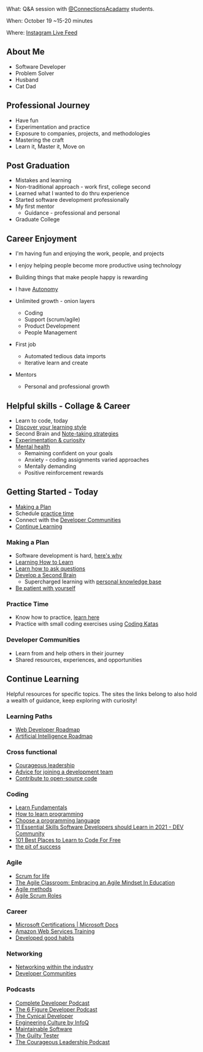 What: Q&A session with [@ConnectionsAcadamy](https://www.instagram.com/connectionsacademy) students.

When: October 19 ~15-20 minutes

Where: [Instagram Live Feed](https://www.instagram.com/tv/CVON3EeIa5K/)

## About Me
- Software Developer
- Problem Solver
- Husband
- Cat Dad

## Professional Journey
- Have fun
- Experimentation and practice
- Exposure to companies, projects, and methodologies
- Mastering the craft
- Learn it, Master it, Move on

## Post Graduation
- Mistakes and learning
- Non-traditional approach - work first, college second
- Learned what I wanted to do thru experience
- Started software development professionally
- My first mentor
    - Guidance - professional and personal
- Graduate College

## Career Enjoyment
- I'm having fun and enjoying the work, people, and projects
- I enjoy helping people become more productive using technology
- Building things that make people happy is rewarding
- I have [Autonomy](https://www.7pace.com/blog/autonomy-software-teams)
- Unlimited growth - onion layers
    - Coding
    - Support (scrum/agile)
    - Product Development
    - People Management

- First job
    - Automated tedious data imports
    - Iterative learn and create

- Mentors
    - Personal and professional growth

## Helpful skills - Collage & Career
- Learn to code, today
- [Discover your learning style](http://www.educationplanner.org/students/self-assessments/learning-styles-quiz.shtml)
- Second Brain and [Note-taking strategies](https://dev.to/logan/how-i-take-notes-ag1)
- [Experimentation & curiosity](https://floriel.medium.com/obsession-and-curiosity-in-a-career-in-software-engineering-e6da199db020)
- [Mental health](https://betterprogramming.pub/we-need-to-talk-about-mental-health-for-software-developers-65bfa00e2356)
    - Remaining confident on your goals
    - Anxiety - coding assignments varied approaches
    - Mentally demanding
    - Positive reinforcement rewards

## Getting Started - Today
- [Making a Plan](#making-a-plan)
- Schedule [practice time](#practice-time)
- Connect with the [Developer Communities](#developer-communities)
- [Continue Learning](#continue-learning)

### Making a Plan
- Software development is hard, [here's why](https://towardsdatascience.com/finding-it-difficult-to-learn-programming-heres-why-639024be0a13)
- [Learning How to Learn](https://medium.com/capital-one-tech/secret-to-succeeding-as-a-software-engineer-a0ac0cd6cd18)
- [Learn how to ask questions](https://codewithoutrules.com/2017/12/07/asking-for-help/)
- [Develop a Second Brain](https://fortelabs.co/blog/basboverview/)
    - Supercharged learning with [personal knowledge base](https://www.charliechao.com/notes/notion-pkb-for-design)
- [Be patient with yourself](https://recro.io/blog/how-to-improve-your-patience-as-a-developer/)

### Practice Time
- Know how to practice, [learn here](https://www.freecodecamp.org/news/10-rules-of-studying-every-software-developer-should-follow/)
- Practice with small coding exercises using [Coding Katas](http://codekata.com/)

### Developer Communities
- Learn from and help others in their journey
- Shared resources, experiences, and opportunities

## Continue Learning
Helpful resources for specific topics. The sites the links belong to also hold a wealth of guidance, keep exploring with curiosity!

### Learning Paths
- [Web Developer Roadmap](https://www.freecodecamp.org/news/how-to-learn-web-dev-in-2021-roadmap/)
- [Artificial Intelligence Roadmap](https://www.freecodecamp.org/news/data-science-learning-roadmap/)

### Cross functional
- [Courageous leadership](https://www.wework.com/ideas/professional-development/management-leadership/what-is-courageous-leadership#:~:text=Courageous%20leadership%20is%20what%20every,the%20best%20of%20their%20ability.)
-  [Advice for joining a development team](https://dev.to/darrenvong/five-advice-for-a-developer-settling-into-a-new-team-2946)
- [Contribute to open-source code](https://www.firsttimersonly.com/)

### Coding
- [Learn Fundamentals](https://www.linkedin.com/learning/paths/become-a-software-developer)
- [How to learn programming](https://hackr.io/blog/how-to-learn-programming)
- [Choose a programming language](https://www.fullstackacademy.com/blog/nine-best-programming-languages-to-learn)
- [11 Essential Skills Software Developers should Learn in 2021 - DEV Community](https://dev.to/javinpaul/11-essential-skills-software-developers-should-learn-in-2020-1bio)
- [101 Best Places to Learn to Code For Free](https://learntocodewith.me/posts/code-for-free/)
- [the pit of success](https://stephencharlesweiss.com/pit-of-success)

### Agile
- [Scrum for life](https://www.scrum.org/resources/blog/scrum-life)
- [The Agile Classroom: Embracing an Agile Mindset In Education](https://medium.com/laboratoria/the-agile-classroom-embracing-an-agile-mindset-in-education-ae0f19e801f3)
- [Agile methods](https://www.agilealliance.org/agile101/)
- [Agile Scrum Roles](https://www.atlassian.com/agile/scrum/roles)

### Career
- [Microsoft Certifications | Microsoft Docs](https://docs.microsoft.com/en-us/learn/certifications/)
- [Amazon Web Services Training](https://aws.amazon.com/training/)
- [Developed good habits](https://newrelic.com/blog/nerd-life/successful-software-developers-habits)

### Networking
- [Networking within the industry](https://sdacademy.dev/is-networking-important-in-the-it-industry/)
- [Developer Communities](https://www.closeriq.com/blog/2020/06/top-developer-communities/)

### Podcasts
- [Complete Developer Podcast](https://podcasts.apple.com/us/podcast/complete-developer-podcast/id1039210992)
- [The 6 Figure Developer Podcast](https://podcasts.apple.com/us/podcast/the-6-figure-developer-podcast/id1217530572)
- [The Cynical Developer](https://podcasts.apple.com/us/podcast/the-cynical-developer/id1169160766)
- [Engineering Culture by InfoQ](https://podcasts.apple.com/us/podcast/engineering-culture-by-infoq/id1161431874)
- [Maintainable Software](https://podcasts.apple.com/us/podcast/maintainable/id1459893010)
- [The Guilty Tester](https://podcasts.apple.com/us/podcast/the-guilty-tester/id1392688915)
- [The Courageous Leadership Podcast](https://podcasts.apple.com/us/podcast/the-courageous-leadership-podcast/id741771884)
